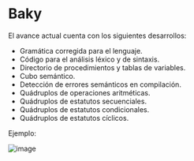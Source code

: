 # Baky

El avance actual cuenta con los siguientes desarrollos:

- Gramática corregida para el lenguaje.
- Código para el análisis léxico y de sintaxis.
- Directorio de procedimientos y tablas de variables.
- Cubo semántico.
- Detección de errores semánticos en compilación.
- Quádruplos de operaciones aritméticas.
- Quádruplos de estatutos secuenciales.
- Quádruplos de estatutos condicionales.
- Quádruplos de estatutos cíclicos.

Ejemplo:

![image](https://user-images.githubusercontent.com/43384941/200096480-0566fde4-c58c-4c88-8777-babff861d140.png)



